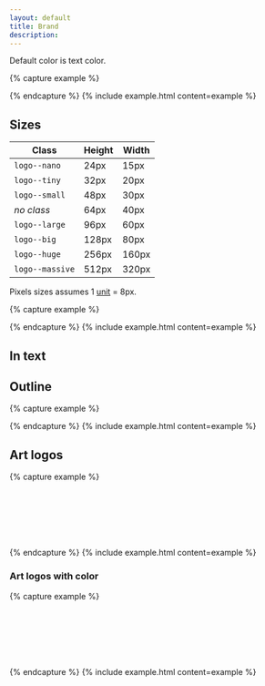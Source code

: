 ```yaml
---
layout: default
title: Brand
description:
---
```


Default color is text color.

{% capture example %}
<div class="logo"></div>
{% endcapture %}
{% include example.html content=example %}

## Sizes

| Class            | Height | Width |
| ---------------- | ------ | ------|
| `logo--nano`     |   24px |  15px |
| `logo--tiny`     |   32px |  20px |
| `logo--small`    |   48px |  30px |
| _no class_       |   64px |  40px |
| `logo--large`    |   96px |  60px |
| `logo--big`      |  128px |  80px |
| `logo--huge`     |  256px | 160px |
| `logo--massive`  |  512px | 320px |

Pixels sizes assumes 1 [unit](docs/introduction/#eight-point-grid) = 8px.

{% capture example %}
<div class="logo logo--huge logo--center"></div>
{% endcapture %}
{% include example.html content=example %}

## In text

## Outline

{% capture example %}
<div class="logo logo--outline"></div>
{% endcapture %}
{% include example.html content=example %}

## Art logos

{% capture example %}
<div class="logo logo--large logo--art_3d-stripes"></div><br>
<div class="logo logo--large logo--art_glitch"></div><br>
<div class="logo logo--large logo--art_stripes-2"></div><br>
<div class="logo logo--large logo--art_3d-shadow"></div><br>
<div class="logo logo--large logo--art_stripes"></div><br>
<div class="logo logo--large logo--art_3d-stripes-2"></div><br>
<div class="logo logo--large logo--art_pixelated"></div>
{% endcapture %}
{% include example.html content=example %}

### Art logos with color

{% capture example %}
<div class="logo logo--large logo--art_3d-stripes_color"></div><br>
<div class="logo logo--large logo--art_glitch_color"></div><br>
<div class="logo logo--large logo--art_stripes-2_color"></div><br>
<div class="logo logo--large logo--art_3d-shadow_color"></div><br>
<div class="logo logo--large logo--art_stripes_color"></div><br>
<div class="logo logo--large logo--art_sticker_color"></div><br>
<div class="logo logo--large logo--art_3d-stripes-2_color"></div>
{% endcapture %}
{% include example.html content=example %}
